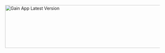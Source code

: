 
<div align="left">
  <a href="http://gaings.iptime.org:9999/app/download" target="_blank">
    <img src="https://img.shields.io/badge/dynamic/json?url=https://api.github.com/repos/piaowenjie/gain-emp-app-release/releases/latest&query=$.name&label=%EA%B0%80%EC%9D%B8%EC%83%81%EC%82%ACAPP&color=success&style=for-the-badge&logo=github" 
         width="700" 
         height="140" 
         alt="Gain App Latest Version">
  </a>
</div>
